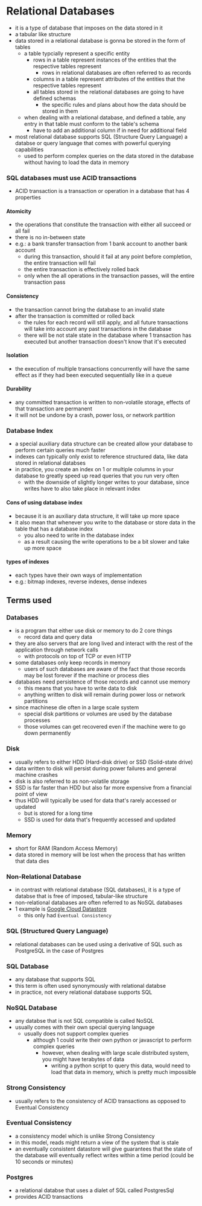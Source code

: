 # Relational Databases
- it is a type of database that imposes on the data stored in it
- a tabular like structure
- data stored in a relational database is gonna be stored in the form of tables
  - a table typcially represent a specific entity
    - rows in a table represent instances of the entities that the respective tables represent
      - rows in relational databases are often referred to as records
    - columns in a table represent attributes of the entities that the respective tables represent
    - all tables stored in the relational databases are going to have defined schemas
      - the specific rules and plans about how the data should be stored in them
  - when dealing with a relational database, and defined a table, any entry in that table must conform to the table's schema
    - have to add an additional column if in need for additional field
- most relational database supports SQL (Structure Query Language) a databse or query language that comes with powerful querying capabilities
  - used to perform complex queries on the data stored in the database without having to load the data in memory
### SQL databases must use ACID transactions
- ACID transaction is a transaction or operation in a database that has 4 properties
#### Atomicity
- the operations that constitute the transaction with either all succeed or all fail
- there is no in-between state
- e.g.: a bank transfer transaction from 1 bank account to another bank account
  - during this transaction, should it fail at any point before completion, the entire transaction will fail
  - the entire transaction is effectively rolled back
  - only when the all operations in the transaction passes, will the entire transaction pass
#### Consistency
- the transaction cannot bring the database to an invalid state
- after the transaction is committed or rolled back
  - the rules for each record will still apply, and all future transactions will take into account any past transactions in the database
  - there will be not stale state in the database where 1 transaction has executed but another transaction doesn't know that it's executed
#### Isolation
- the execution of multiple transactions concurrently will have the same effect as if they had been executed sequentially like in a queue
#### Durability
- any committed transaction is written to non-volatile storage, effects of that transaction are permanent
- it will not be undone by a crash, power loss, or network partition
### Database Index
- a special auxiliary data structure can be created allow your database to perform certain queries much faster
- indexes can typically only exist to reference structured data, like data stored in relational databses
- in practice, you create an index on 1 or multiple columns in your database to greatly speed up read queries that you run very often
  - with the downside of slightly longer writes to your database, since writes have to also take place in relevant index
#### Cons of using database index
- because it is an auxiliary data structure, it will take up more space
- it also mean that whenever you write to the database or store data in the table that has a database index
  - you also need to write in the database index
  - as a result causing the write operations to be a bit slower and take up more space
#### types of indexes
- each types have their own ways of implementation
- e.g.: bitmap indexes, reverse indexes, dense indexes
## Terms used
### Databases
- is a program that either use disk or memory to do 2 core things
  - record data and query data
- they are also servers that are long lived and interact with the rest of the application through network calls
  - with protocols on top of TCP or even HTTP
- some databases only keep records in memory
  - users of such databases are aware of the fact that those records may be lost forever if the machine or process dies
- databases need persistence of those records and cannot use memory
  - this means that you have to write data to disk
  - anything written to disk will remain during power loss or network partitions
- since machinese die often in a large scale system
  - special disk partitions or volumes are used by the database processes
  - those volumes can get recovered even if the machine were to go down permanently
### Disk
- usually refers to either HDD (Hard-disk drive) or SSD (Solid-state drive)
- data written to disk will persist during power failures and general machine crashes
- disk is also referred to as non-volatile storage
- SSD is far faster than HDD but also far more expensive from a financial point of view
- thus HDD will typically be used for data that's rarely accessed or updated
  - but is stored for a long time
  - SSD is used for data that's frequently accessed and updated
### Memory
- short for RAM (Random Access Memory)
- data stored in memory will be lost when the process that has written that data dies
### Non-Relational Database
- in contrast with relational database (SQL databases), it is a type of databse that is free of imposed, tabular-like structure
- non-relational databases are often referred to as NoSQL databases
- 1 example is [Google Cloud Datastore](https://cloud.google.com/datastore)
  - this only had ```Eventual Consistency```
### SQL (Structured Query Language)
- relational databases can be used using a derivative of SQL such as PostgreSQL in the case of Postgres
### SQL Database
- any database that supports SQL
- this term is often used synonymously with relational databse
- in practice, not every relational database supports SQL
### NoSQL Database
- any databse that is not SQL compatible is called NoSQL
- usually comes with their own special querying language
  - usually does not support complex queries
    - although 1 could write their own python or javascript to perform complex queries
      - however, when dealing with large scale distributed system, you might have terabytes of data
        - writing a python script to query this data, would need to load that data in memory, which is pretty much impossible
### Strong Consistency
- usually refers to the consistency of ACID transactions as opposed to Eventual Consistency
### Eventual Consistency
- a consistency model which is unlike Strong Consistency
- in this model, reads might return a view of the system that is stale
- an eventually consistent datastore will give guarantees that the state of the database will eventually reflect writes within a time period (could be 10 seconds or minutes)
### Postgres
- a relational databse that uses a dialet of SQL called PostgresSql
- provides ACID transactions
